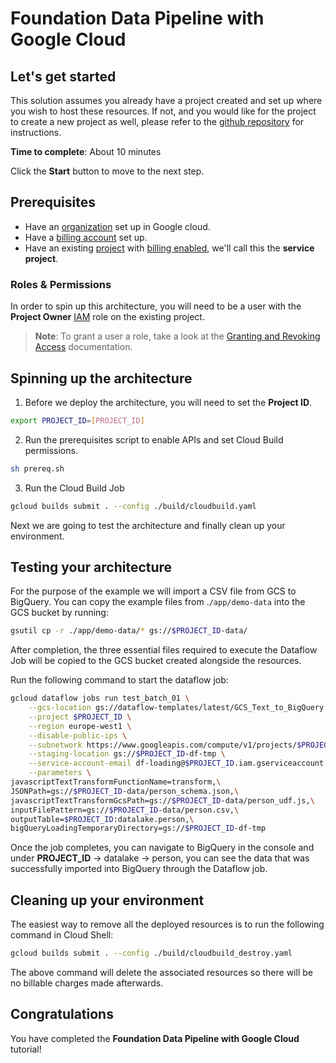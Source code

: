 # Foundation Data Pipeline with Google Cloud

## Let's get started

This solution assumes you already have a project created and set up where you
wish to host these resources. If not, and you would like for the project to
create a new project as well, please refer to the [github
repository][1] for instructions.

**Time to complete**: About 10 minutes

Click the **Start** button to move to the next step.

## Prerequisites

- Have an [organization][2] set up in Google cloud.
- Have a [billing account][3] set up.
- Have an existing [project][4] with [billing
  enabled][5], we'll call this the **service project**.

### Roles & Permissions

In order to spin up this architecture, you will need to be a user with the
**Project Owner** [IAM][6] role on the existing project.

>__Note__: To grant a user a role, take a look at the [Granting and Revoking Access][7] documentation.

## Spinning up the architecture

1. Before we deploy the architecture, you will need to set the **Project ID**.

```bash
export PROJECT_ID=[PROJECT_ID]
```

2. Run the prerequisites script to enable APIs and set Cloud Build permissions.

```bash
sh prereq.sh
```

3. Run the Cloud Build Job

```bash
gcloud builds submit . --config ./build/cloudbuild.yaml
```

Next we are going to test the architecture and finally clean up your environment.

## Testing your architecture

For the purpose of the example we will import a CSV file from GCS to BigQuery.
You can copy the example files from .`/app/demo-data` into the GCS bucket by
running:

```bash
gsutil cp -r ./app/demo-data/* gs://$PROJECT_ID-data/
```

After completion, the three essential files required to execute the Dataflow Job
will be copied to the GCS bucket created alongside the resources.

Run the following command to start the dataflow job:

```bash
gcloud dataflow jobs run test_batch_01 \
    --gcs-location gs://dataflow-templates/latest/GCS_Text_to_BigQuery \
    --project $PROJECT_ID \
    --region europe-west1 \
    --disable-public-ips \
    --subnetwork https://www.googleapis.com/compute/v1/projects/$PROJECT_ID/regions/europe-west1/subnetworks/subnet \
    --staging-location gs://$PROJECT_ID-df-tmp \
    --service-account-email df-loading@$PROJECT_ID.iam.gserviceaccount.com \
    --parameters \
javascriptTextTransformFunctionName=transform,\
JSONPath=gs://$PROJECT_ID-data/person_schema.json,\
javascriptTextTransformGcsPath=gs://$PROJECT_ID-data/person_udf.js,\
inputFilePattern=gs://$PROJECT_ID-data/person.csv,\
outputTable=$PROJECT_ID:datalake.person,\
bigQueryLoadingTemporaryDirectory=gs://$PROJECT_ID-df-tmp

```

Once the job completes, you can navigate to BigQuery in the console and under
**PROJECT_ID** → datalake → person, you can see the data that was successfully
imported into BigQuery through the Dataflow job.

## Cleaning up your environment

The easiest way to remove all the deployed resources is to run the following
command in Cloud Shell:

```bash
gcloud builds submit . --config ./build/cloudbuild_destroy.yaml
```

The above command will delete the associated resources so there will be no
billable charges made afterwards.

## Congratulations

You have completed the **Foundation Data Pipeline with Google Cloud** tutorial!

[1]: https://github.com/GoogleCloudPlatform/click-to-deploy-solutions/tree/main/gke-autopilot-hpa
[2]: https://cloud.google.com/resource-manager/docs/creating-managing-organization
[3]: https://cloud.google.com/billing/docs/how-to/manage-billing-account
[4]: https://cloud.google.com/resource-manager/docs/creating-managing-projects
[5]: https://cloud.google.com/billing/docs/how-to/modify-project
[6]: https://cloud.google.com/iam
[7]: https://cloud.google.com/iam/docs/granting-changing-revoking-access#grant-single-role
